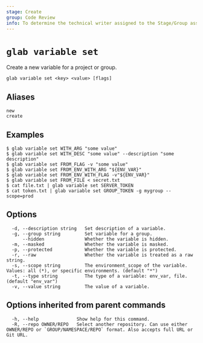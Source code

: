 ```yaml
---
stage: Create
group: Code Review
info: To determine the technical writer assigned to the Stage/Group associated with this page, see https://about.gitlab.com/handbook/product/ux/technical-writing/#assignments
---
```


<!--
This documentation is auto generated by a script.
Please do not edit this file directly. Run `make gen-docs` instead.
-->

# `glab variable set`

Create a new variable for a project or group.

```plaintext
glab variable set <key> <value> [flags]
```

## Aliases

```plaintext
new
create
```

## Examples

```console
$ glab variable set WITH_ARG "some value"
$ glab variable set WITH_DESC "some value" --description "some description"
$ glab variable set FROM_FLAG -v "some value"
$ glab variable set FROM_ENV_WITH_ARG "${ENV_VAR}"
$ glab variable set FROM_ENV_WITH_FLAG -v"${ENV_VAR}"
$ glab variable set FROM_FILE < secret.txt
$ cat file.txt | glab variable set SERVER_TOKEN
$ cat token.txt | glab variable set GROUP_TOKEN -g mygroup --scope=prod

```

## Options

```plaintext
  -d, --description string   Set description of a variable.
  -g, --group string         Set variable for a group.
      --hidden               Whether the variable is hidden.
  -m, --masked               Whether the variable is masked.
  -p, --protected            Whether the variable is protected.
  -r, --raw                  Whether the variable is treated as a raw string.
  -s, --scope string         The environment_scope of the variable. Values: all (*), or specific environments. (default "*")
  -t, --type string          The type of a variable: env_var, file. (default "env_var")
  -v, --value string         The value of a variable.
```

## Options inherited from parent commands

```plaintext
  -h, --help              Show help for this command.
  -R, --repo OWNER/REPO   Select another repository. Can use either OWNER/REPO or `GROUP/NAMESPACE/REPO` format. Also accepts full URL or Git URL.
```
